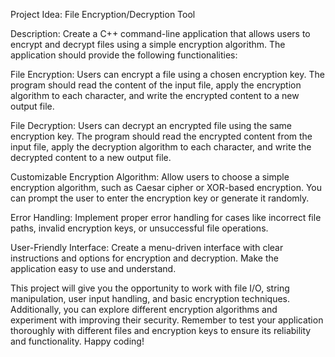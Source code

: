 Project Idea: File Encryption/Decryption Tool

Description: Create a C++ command-line application that allows users to encrypt and decrypt files using a simple encryption algorithm. The application should provide the following functionalities:

File Encryption: Users can encrypt a file using a chosen encryption key. The program should read the content of the input file, apply the encryption algorithm to each character, and write the encrypted content to a new output file.

File Decryption: Users can decrypt an encrypted file using the same encryption key. The program should read the encrypted content from the input file, apply the decryption algorithm to each character, and write the decrypted content to a new output file.

Customizable Encryption Algorithm: Allow users to choose a simple encryption algorithm, such as Caesar cipher or XOR-based encryption. You can prompt the user to enter the encryption key or generate it randomly.

Error Handling: Implement proper error handling for cases like incorrect file paths, invalid encryption keys, or unsuccessful file operations.

User-Friendly Interface: Create a menu-driven interface with clear instructions and options for encryption and decryption. Make the application easy to use and understand.

This project will give you the opportunity to work with file I/O, string manipulation, user input handling, and basic encryption techniques. Additionally, you can explore different encryption algorithms and experiment with improving their security. Remember to test your application thoroughly with different files and encryption keys to ensure its reliability and functionality. Happy coding!